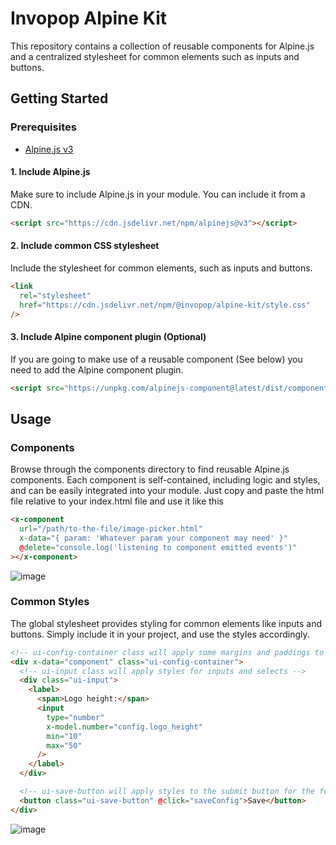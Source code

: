 # Invopop Alpine Kit

This repository contains a collection of reusable components for Alpine.js and a centralized stylesheet for common elements such as inputs and buttons.

## Getting Started

### Prerequisites

- [Alpine.js v3](https://github.com/alpinejs/alpine)

#### 1. Include Alpine.js

Make sure to include Alpine.js in your module. You can include it from a CDN.

```html
<script src="https://cdn.jsdelivr.net/npm/alpinejs@v3"></script>
```

#### 2. Include common CSS stylesheet

Include the stylesheet for common elements, such as inputs and buttons.

```html
<link
  rel="stylesheet"
  href="https://cdn.jsdelivr.net/npm/@invopop/alpine-kit/style.css"
/>
```

#### 3. Include Alpine component plugin (Optional)

If you are going to make use of a reusable component (See below) you need to add the Alpine component plugin.

```html
<script src="https://unpkg.com/alpinejs-component@latest/dist/component.min.js"></script>
```

## Usage

### Components

Browse through the components directory to find reusable Alpine.js components. Each component is self-contained, including logic and styles, and can be easily integrated into your module. Just copy and paste the html file relative to your index.html file and use it like this

```html
<x-component
  url="/path/to-the-file/image-picker.html"
  x-data="{ param: 'Whatever param your component may need' }"
  @delete="console.log('listening to component emitted events')"
></x-component>
```

![image](https://github.com/invopop/alpine-kit/assets/12644599/26e26461-644c-4b89-b3a0-018d6447beec)


### Common Styles

The global stylesheet provides styling for common elements like inputs and buttons. Simply include it in your project, and use the styles accordingly.

```html
<!-- ui-config-container class will apply some margins and paddings to the container -->
<div x-data="component" class="ui-config-container">
  <!-- ui-input class will apply styles for inputs and selects -->
  <div class="ui-input">
    <label>
      <span>Logo height:</span>
      <input
        type="number"
        x-model.number="config.logo_height"
        min="10"
        max="50"
      />
    </label>
  </div>

  <!-- ui-save-button will apply styles to the submit button for the form -->
  <button class="ui-save-button" @click="saveConfig">Save</button>
</div>
```
![image](https://github.com/invopop/alpine-kit/assets/12644599/0c36dd98-894f-4352-8304-f259de5c91f9)
